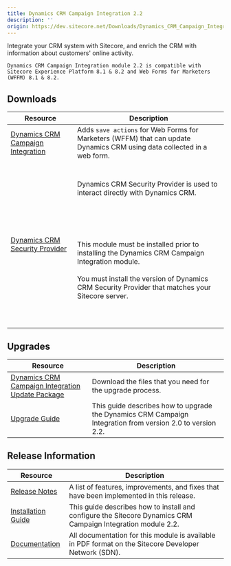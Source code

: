 ```yaml
---
title: Dynamics CRM Campaign Integration 2.2
description: ''
origin: https://dev.sitecore.net/Downloads/Dynamics_CRM_Campaign_Integration_module/2x/Dynamics_CRM_Campaign_Integration_22.aspx
---
```


Integrate your CRM system with Sitecore, and enrich the CRM with information about customers' online activity.

`Dynamics CRM Campaign Integration module 2.2 is compatible with Sitecore Experience Platform 8.1 & 8.2 and Web Forms for Marketers (WFFM) 8.1 & 8.2.`

## Downloads

 | Resource | Description |
 | --- | --- |
 | [Dynamics CRM Campaign Integration](https://scdp.blob.core.windows.net/downloads/Dynamics%20CRM%20Campaign%20Integration%20module/2x/Dynamics%20CRM%20Campaign%20Integration%2022/Secure/Dynamics%20CRM%20Campaign%20Integration%20for%20WFFM%202.2%20rev.%20151027.zip) | Adds `save actions` for Web Forms for Marketers (WFFM) that can update Dynamics CRM using data collected in a web form. |
 | [Dynamics CRM Security Provider](/downloads/Dynamics_CRM_Security_Provider) | <br /><br />Dynamics CRM Security Provider is used to interact directly with Dynamics CRM.<br /><br />  <Alert variant='warning' mb={4}><br />    <AlertIcon /><br />    <br /><br />This module must be installed prior to installing the Dynamics CRM Campaign Integration module.<br /><br />You must install the version of Dynamics CRM Security Provider that matches your Sitecore server.<br /><br /><br />  </Alert><br />   |

## Upgrades

 | Resource | Description |
 | --- | --- |
 | [Dynamics CRM Campaign Integration Update Package](https://scdp.blob.core.windows.net/downloads/Dynamics%20CRM%20Campaign%20Integration%20module/2x/Dynamics%20CRM%20Campaign%20Integration%2022/Secure/Dynamics%20CRM%20Campaign%20Integration%20for%20WFFM%202.2%20rev.%20151027%20update.update) | Download the files that you need for the upgrade process. |
 | [Upgrade Guide](https://scdp.blob.core.windows.net/downloads/Dynamics%20CRM%20Campaign%20Integration%20module/2x/Dynamics%20CRM%20Campaign%20Integration%2022/Secure/Dynamics%20CRM%20Campaign%20Integration%202%202%20Upgrade%20Guide.pdf) | This guide describes how to upgrade the Dynamics CRM Campaign Integration from version 2.0 to version 2.2. |

## Release Information

 | Resource | Description |
 | --- | --- |
 | [Release Notes](/downloads/Dynamics_CRM_Campaign_Integration_module/2x/Dynamics_CRM_Campaign_Integration_22/Release_Notes) | A list of features, improvements, and fixes that have been implemented in this release. |
 | [Installation Guide](https://scdp.blob.core.windows.net/downloads/Dynamics%20CRM%20Campaign%20Integration%20module/2x/Dynamics%20CRM%20Campaign%20Integration%2022/Secure/Dynamics%20CRM%20Campaign%20Integration%202%202%20Installation%20Guide.pdf) | This guide describes how to install and configure the Sitecore Dynamics CRM Campaign Integration module 2.2. |
 | [Documentation](https://sdn.sitecore.net/Products/Dynamics%20CRM%20Campaign%20Integration/DCRMCI21/Documentation) | All documentation for this module is available in PDF format on the Sitecore Developer Network (SDN). |